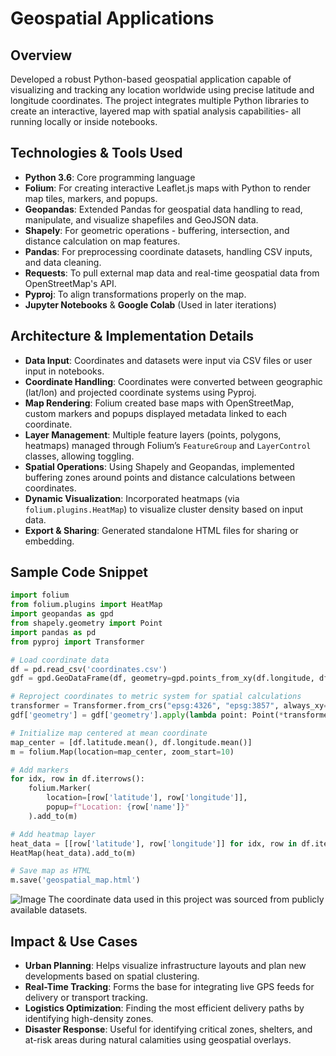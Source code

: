 # Geospatial Applications

## Overview  
Developed a robust Python-based geospatial application capable of visualizing and tracking any location worldwide using precise latitude and longitude coordinates. The project integrates multiple Python libraries to create an interactive, layered map with spatial analysis capabilities- all running locally or inside notebooks.

## Technologies & Tools Used  
- **Python 3.6**: Core programming language 
- **Folium**: For creating interactive Leaflet.js maps with Python to render map tiles, markers, and popups.  
- **Geopandas**: Extended Pandas for geospatial data handling to read, manipulate, and visualize shapefiles and GeoJSON data.  
- **Shapely**: For geometric operations - buffering, intersection, and distance calculation on map features.  
- **Pandas**: For preprocessing coordinate datasets, handling CSV inputs, and data cleaning.  
- **Requests**: To pull external map data and real-time geospatial data from OpenStreetMap's API.  
- **Pyproj**: To align transformations properly on the map.  
- **Jupyter Notebooks** & **Google Colab** (Used in later iterations)

## Architecture & Implementation Details  
- **Data Input**: Coordinates and datasets were input via CSV files or user input in notebooks.  
- **Coordinate Handling**: Coordinates were converted between geographic (lat/lon) and projected coordinate systems using Pyproj.  
- **Map Rendering**: Folium created base maps with OpenStreetMap, custom markers and popups displayed metadata linked to each coordinate.  
- **Layer Management**: Multiple feature layers (points, polygons, heatmaps) managed through Folium’s `FeatureGroup` and `LayerControl` classes, allowing toggling.  
- **Spatial Operations**: Using Shapely and Geopandas, implemented buffering zones around points and distance calculations between coordinates.  
- **Dynamic Visualization**: Incorporated heatmaps (via `folium.plugins.HeatMap`) to visualize cluster density based on input data.  
- **Export & Sharing**: Generated standalone HTML files for sharing or embedding.  

## Sample Code Snippet

```python
import folium
from folium.plugins import HeatMap
import geopandas as gpd
from shapely.geometry import Point
import pandas as pd
from pyproj import Transformer

# Load coordinate data
df = pd.read_csv('coordinates.csv')
gdf = gpd.GeoDataFrame(df, geometry=gpd.points_from_xy(df.longitude, df.latitude))

# Reproject coordinates to metric system for spatial calculations
transformer = Transformer.from_crs("epsg:4326", "epsg:3857", always_xy=True)
gdf['geometry'] = gdf['geometry'].apply(lambda point: Point(*transformer.transform(point.x, point.y)))

# Initialize map centered at mean coordinate
map_center = [df.latitude.mean(), df.longitude.mean()]
m = folium.Map(location=map_center, zoom_start=10)

# Add markers
for idx, row in df.iterrows():
    folium.Marker(
        location=[row['latitude'], row['longitude']],
        popup=f"Location: {row['name']}"
    ).add_to(m)

# Add heatmap layer
heat_data = [[row['latitude'], row['longitude']] for idx, row in df.iterrows()]
HeatMap(heat_data).add_to(m)

# Save map as HTML
m.save('geospatial_map.html')
```
![Image](https://github.com/user-attachments/assets/65ffa566-be90-4a9d-a63a-bfd89a626ec8)
The coordinate data used in this project was sourced from publicly available datasets.

## Impact & Use Cases  
- **Urban Planning**: Helps visualize infrastructure layouts and plan new developments based on spatial clustering.  
- **Real-Time Tracking**: Forms the base for integrating live GPS feeds for delivery or transport tracking.  
- **Logistics Optimization**: Finding the most efficient delivery paths by identifying high-density zones.  
- **Disaster Response**: Useful for identifying critical zones, shelters, and at-risk areas during natural calamities using geospatial overlays.


